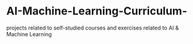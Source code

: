# AI-Machine-Learning-Curriculum-
projects related to self-studied  courses and exercises related to AI &amp; Machine Learning
